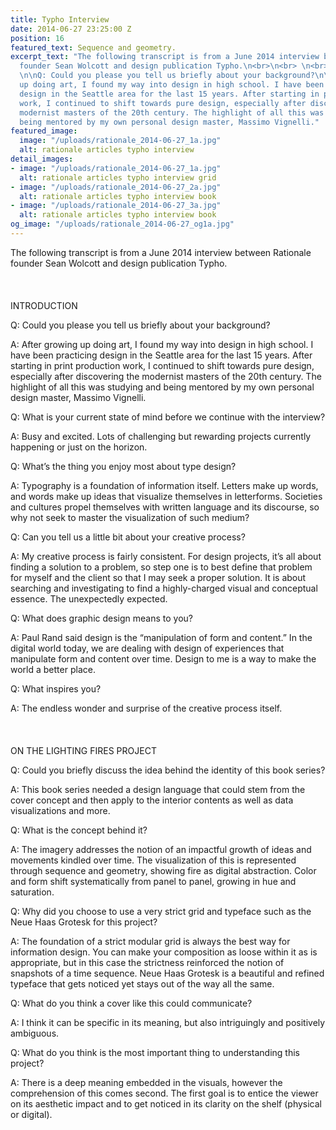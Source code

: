 ```yaml
---
title: Typho Interview
date: 2014-06-27 23:25:00 Z
position: 16
featured_text: Sequence and geometry.
excerpt_text: "The following transcript is from a June 2014 interview between Rationale
  founder Sean Wolcott and design publication Typho.\n<br>\n<br> \n<br> \n<br> \nINTRODUCTION<br>
  \n\nQ: Could you please you tell us briefly about your background?\n\nA: After growing
  up doing art, I found my way into design in high school. I have been practicing
  design in the Seattle area for the last 15 years. After starting in print production
  work, I continued to shift towards pure design, especially after discovering the
  modernist masters of the 20th century. The highlight of all this was studying and
  being mentored by my own personal design master, Massimo Vignelli."
featured_image:
  image: "/uploads/rationale_2014-06-27_1a.jpg"
  alt: rationale articles typho interview
detail_images:
- image: "/uploads/rationale_2014-06-27_1a.jpg"
  alt: rationale articles typho interview grid
- image: "/uploads/rationale_2014-06-27_2a.jpg"
  alt: rationale articles typho interview book
- image: "/uploads/rationale_2014-06-27_3a.jpg"
  alt: rationale articles typho interview book
og_image: "/uploads/rationale_2014-06-27_og1a.jpg"
---
```


The following transcript is from a June 2014 interview between Rationale founder Sean Wolcott and design publication Typho.
<br>
<br> 
<br> 
<br> 
INTRODUCTION<br> 

Q: Could you please you tell us briefly about your background?

A: After growing up doing art, I found my way into design in high school. I have been practicing design in the Seattle area for the last 15 years. After starting in print production work, I continued to shift towards pure design, especially after discovering the modernist masters of the 20th century. The highlight of all this was studying and being mentored by my own personal design master, Massimo Vignelli.

Q: What is your current state of mind before we continue with the interview?

A: Busy and excited. Lots of challenging but rewarding projects currently happening or just on the horizon.

Q: What’s the thing you enjoy most about type design?

A: Typography is a foundation of information itself. Letters make up words, and words make up ideas that visualize themselves in letterforms. Societies and cultures propel themselves with written language and its discourse, so why not seek to master the visualization of such medium?

Q: Can you tell us a little bit about your creative process?

A: My creative process is fairly consistent. For design projects, it’s all about finding a solution to a problem, so step one is to best define that problem for myself and the client so that I may seek a proper solution. It is about searching and investigating to find a highly-charged visual and conceptual essence. The unexpectedly expected.

Q: What does graphic design means to you?

A: Paul Rand said design is the “manipulation of form and content.” In the digital world today, we are dealing with design of experiences that manipulate form and content over time. Design to me is a way to make the world a better place.

Q: What inspires you?

A: The endless wonder and surprise of the creative process itself.
<br>
<br> 
<br> 
<br> 
ON THE LIGHTING FIRES PROJECT<br> 

Q: Could you briefly discuss the idea behind the identity of this book series?

A: This book series needed a design language that could stem from the cover concept and then apply to the interior contents as well as data visualizations and more.

Q: What is the concept behind it?

A: The imagery addresses the notion of an impactful growth of ideas and movements kindled over time. The visualization of this is represented through sequence and geometry, showing fire as digital abstraction. Color and form shift systematically from panel to panel, growing in hue and saturation.

Q: Why did you choose to use a very strict grid and typeface such as the Neue Haas Grotesk for this project?

A: The foundation of a strict modular grid is always the best way for information design. You can make your composition as loose within it as is appropriate, but in this case the strictness reinforced the notion of snapshots of a time sequence. Neue Haas Grotesk is a beautiful and refined typeface that gets noticed yet stays out of the way all the same.

Q: What do you think a cover like this could communicate?

A: I think it can be specific in its meaning, but also intriguingly and positively ambiguous.

Q: What do you think is the most important thing to understanding this project?

A: There is a deep meaning embedded in the visuals, however the comprehension of this comes second. The first goal is to entice the viewer on its aesthetic impact and to get noticed in its clarity on the shelf (physical or digital).